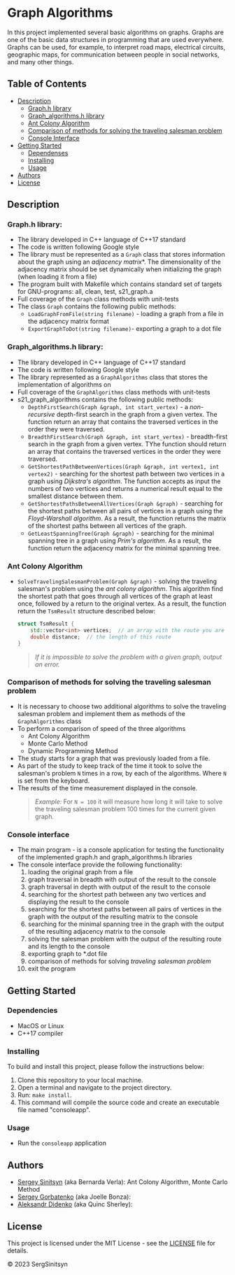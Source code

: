 # Graph Algorithms

In this project implemented several basic algorithms on graphs. Graphs are one of the basic data structures in programming that are used everywhere. Graphs can be used, for example, to interpret road maps, electrical circuits, geographic maps, for communication between people in social networks, and many other things.


## Table of Contents

+ [Description](#description)
    + [Graph.h library](#implementation-of-the-s21_graphh-library)
    + [Graph_algorithms.h library](#implementation-of-the-s21_graph_algorithmsh-library)
    + [Ant Colony Algorithm](#ant-colony-algorithm)
    + [Comparison of methods for solving the traveling salesman problem](#comparison-of-methods-for-solving-the-traveling-salesman-problem)
    + [Console Interface](#console-interface)
+ [Getting Started](#getting-started)
    + [Dependenses](#dependencies)
    + [Installing](#installing)
    + [Usage](#usage)
+ [Authors](#authors)
+ [License](#license)

## Description

### Graph.h library:

- The library developed in C++ language of C++17 standard
- The code is written following Google style
- The library must be represented as a `Graph` class that stores information about the graph using an *adjacency matrix**. The dimensionality of the adjacency matrix should be set dynamically when initializing the graph (when loading it from a file)
- The program built with Makefile which contains standard set of targets for GNU-programs: all, clean, test, s21_graph.a
- Full coverage of the `Graph` class methods with unit-tests
- The class `Graph` contains the following public methods:
    - `LoadGraphFromFile(string filename)` - loading a graph from a file in the adjacency matrix format
    - `ExportGraphToDot(string filename)`- exporting a graph to a dot file

### Graph_algorithms.h library:

- The library developed in C++ language of C++17 standard
- The code is written following Google style
- The library represented as a ` GraphAlgorithms ` class that stores the implementation of algorithms on                                                                      
- Full coverage of the `GraphAlgorithms` class methods with unit-tests
- s21_graph_algorithms contains the following public methods:
    - `DepthFirstSearch(Graph &graph, int start_vertex)` - a *non-recursive* depth-first search in the graph from a given vertex. The function return an array that contains the traversed vertices in the order they were traversed.
    - `BreadthFirstSearch(Graph &graph, int start_vertex)` - breadth-first search in the graph from a given vertex. TYhe function should return an array that contains the traversed vertices in the order they were traversed.
    - `GetShortestPathBetweenVertices(Graph &graph, int vertex1, int vertex2)` - searching for the shortest path between two vertices in a graph using *Dijkstra's algorithm*. The function accepts as input the numbers of two vertices and returns a numerical result equal to the smallest distance between them.
    - `GetShortestPathsBetweenAllVertices(Graph &graph)` - searching for the shortest paths between all pairs of vertices in a graph using the *Floyd-Warshall algorithm*. As a result, the function returns the matrix of the shortest paths between all vertices of the graph.
    - `GetLeastSpanningTree(Graph &graph)` - searching for the minimal spanning tree in a graph using *Prim's algorithm*. As a result, the function return the adjacency matrix for the minimal spanning tree.

### Ant Colony Algorithm

- `SolveTravelingSalesmanProblem(Graph &graph)` - solving the traveling salesman's problem using the *ant colony algorithm*. This algorithm find the shortest path that goes through all vertices of the graph at least once, followed by a return to the original vertex. As a result, the function return the `TsmResult` structure described below:
    ```cpp
    struct TsmResult {
        std::vector<int> vertices;  // an array with the route you are looking for (with the vertex traverse order).
        double distance;  // the length of this route
    }
    ```
    >*If it is impossible to solve the problem with a given graph, output an error.*


### Comparison of methods for solving the traveling salesman problem

- It is necessary to choose two additional algorithms to solve the traveling salesman problem and implement them as methods of the `GraphAlgorithms` class
- To perform a comparison of speed of the three algorithms
    - Ant Colony Algorithm
    - Monte Carlo Method
    - Dynamic Programming Method
- The study starts for a graph that was previously loaded from a file.
- As part of the study to keep track of the time it took to solve the salesman's problem `N` times in a row, by each of the algorithms. Where `N` is set from the keyboard.
- The results of the time measurement displayed in the console.
    >*Example:* For `N = 100` it will measure how long it will take to solve the traveling salesman problem 100 times for the current given graph.

### Console interface

* The main program - is a console application for testing the functionality of the implemented graph.h and graph_algorithms.h libraries 
* The console interface provide the following functionality:
    1. loading the original graph from a file
    2. graph traversal in breadth with output of the result to the console   
    3. graph traversal in depth with output of the result to the console
    4. searching for the shortest path between any two vertices and displaying the result to the console
    5. searching for the shortest paths between all pairs of vertices in the graph with the output of the resulting matrix to the console
    6. searching for the minimal spanning tree in the graph with the output of the resulting adjacency matrix to the console
    7. solving the salesman problem with the output of the resulting route and its length to the console
    8. exporting graph to *.dot file
    9. comparison of methods for solving *traveling salesman problem*
    10. exit the program



## Getting Started

### Dependencies

- MacOS or Linux
- C++17 compiler

### Installing

To build and install this project, please follow the instructions below:
1. Clone this repository to your local machine.
2. Open a terminal and navigate to the project directory.
3. Run: `make install`.
4. This command will compile the source code and create an executable file named "consoleapp".
### Usage

- Run the `consoleapp` application

## Authors

- [Sergey Sinitsyn](https://github.com/SergSinitsyn) (aka Bernarda Verla): Ant Colony Algorithm, Monte Carlo Method
- [Sergey Gorbatenko](https://github.com/sg41) (aka Joelle Bonza):
- [Aleksandr Didenko](https://github.com/quincshe) (aka Quinc Sherley):

## License

This project is licensed under the MIT License - see the [LICENSE](LICENSE.txt) file for details.

© 2023 SergSinitsyn